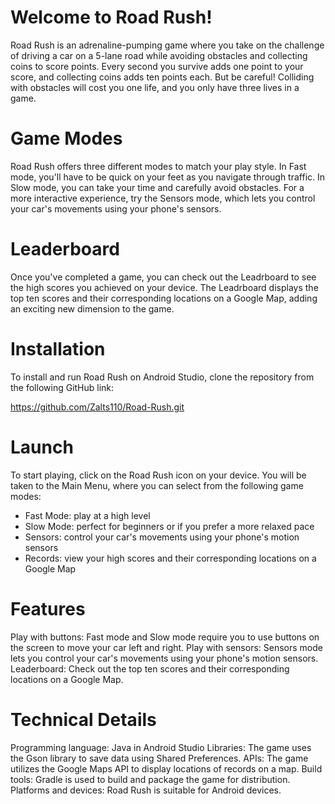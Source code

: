 # Welcome to Road Rush!

Road Rush is an adrenaline-pumping game where you take on the challenge of driving a car on a 5-lane road while avoiding obstacles and collecting coins to score points. Every second you survive adds one point to your score, and collecting coins adds ten points each. But be careful! Colliding with obstacles will cost you one life, and you only have three lives in a game.

# Game Modes

Road Rush offers three different modes to match your play style. In Fast mode, you'll have to be quick on your feet as you navigate through traffic. In Slow mode, you can take your time and carefully avoid obstacles. For a more interactive experience, try the Sensors mode, which lets you control your car's movements using your phone's sensors.

# Leaderboard
 
Once you've completed a game, you can check out the Leadrboard to see the high scores you achieved on your device. The Leadrboard displays the top ten scores and their corresponding locations on a Google Map, adding an exciting new dimension to the game.

# Installation

To install and run Road Rush on Android Studio, clone the repository from the following GitHub link:

https://github.com/Zalts110/Road-Rush.git

# Launch

To start playing, click on the Road Rush icon on your device. You will be taken to the Main Menu, where you can select from the following game modes:
* Fast Mode: play at a high level
* Slow Mode: perfect for beginners or if you prefer a more relaxed pace
* Sensors: control your car's movements using your phone's motion sensors
* Records: view your high scores and their corresponding locations on a Google Map

# Features

Play with buttons: Fast mode and Slow mode require you to use buttons on the screen to move your car left and right.
Play with sensors: Sensors mode lets you control your car's movements using your phone's motion sensors.
Leaderboard: Check out the top ten scores and their corresponding locations on a Google Map.

# Technical Details

Programming language: Java in Android Studio
Libraries: The game uses the Gson library to save data using Shared Preferences.
APIs: The game utilizes the Google Maps API to display locations of records on a map.
Build tools: Gradle is used to build and package the game for distribution.
Platforms and devices: Road Rush is suitable for Android devices.
